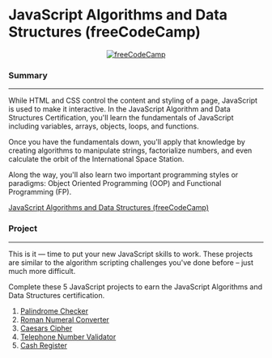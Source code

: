 # JavaScript Algorithms and Data Structures (freeCodeCamp)

<div align="center">
    <a href="https://www.freecodecamp.org/learn/">
        <img src="https://avatars.githubusercontent.com/u/9892522?s=200&v=4" alt="freeCodeCamp">
    </a>
</div>

### Summary
---
While HTML and CSS control the content and styling of a page, JavaScript is used to make it interactive. In the JavaScript Algorithm and Data Structures Certification, you'll learn the fundamentals of JavaScript including variables, arrays, objects, loops, and functions.

Once you have the fundamentals down, you'll apply that knowledge by creating algorithms to manipulate strings, factorialize numbers, and even calculate the orbit of the International Space Station.

Along the way, you'll also learn two important programming styles or paradigms: Object Oriented Programming (OOP) and Functional Programming (FP).

[JavaScript Algorithms and Data Structures (freeCodeCamp)](https://www.freecodecamp.org/learn/javascript-algorithms-and-data-structures/)

### Project
---
This is it — time to put your new JavaScript skills to work. These projects are similar to the algorithm scripting challenges you've done before – just much more difficult.

Complete these 5 JavaScript projects to earn the JavaScript Algorithms and Data Structures certification.
1. [Palindrome Checker](https://www.freecodecamp.org/learn/javascript-algorithms-and-data-structures/javascript-algorithms-and-data-structures-projects/palindrome-checker/)
2. [Roman Numeral Converter](https://www.freecodecamp.org/learn/javascript-algorithms-and-data-structures/javascript-algorithms-and-data-structures-projects/roman-numeral-converter/)
3. [Caesars Cipher](https://www.freecodecamp.org/learn/javascript-algorithms-and-data-structures/javascript-algorithms-and-data-structures-projects/caesars-cipher/)
4. [Telephone Number Validator](https://www.freecodecamp.org/learn/javascript-algorithms-and-data-structures/javascript-algorithms-and-data-structures-projects/telephone-number-validator/)
5. [Cash Register](https://www.freecodecamp.org/learn/javascript-algorithms-and-data-structures/javascript-algorithms-and-data-structures-projects/cash-register/)